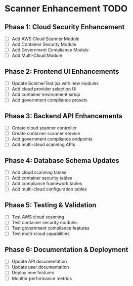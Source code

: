 # Scanner Enhancement TODO

## Phase 1: Cloud Security Enhancement
- [ ] Add AWS Cloud Scanner Module
- [ ] Add Container Security Module
- [ ] Add Government Compliance Module
- [ ] Add Multi-Cloud Module

## Phase 2: Frontend UI Enhancements
- [ ] Update ScannerTest.jsx with new modules
- [ ] Add cloud provider selection UI
- [ ] Add container environment setup
- [ ] Add government compliance presets

## Phase 3: Backend API Enhancements
- [ ] Create cloud scanner controller
- [ ] Create container scanner service
- [ ] Add government compliance endpoints
- [ ] Add multi-cloud scanning APIs

## Phase 4: Database Schema Updates
- [ ] Add cloud scanning tables
- [ ] Add container security tables
- [ ] Add compliance framework tables
- [ ] Add multi-cloud configuration tables

## Phase 5: Testing & Validation
- [ ] Test AWS cloud scanning
- [ ] Test container security modules
- [ ] Test government compliance features
- [ ] Test multi-cloud capabilities

## Phase 6: Documentation & Deployment
- [ ] Update API documentation
- [ ] Update user documentation
- [ ] Deploy new features
- [ ] Monitor performance metrics
